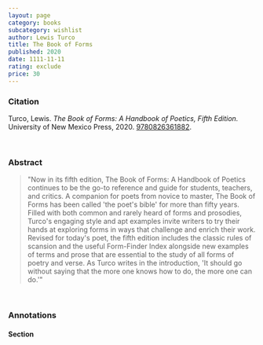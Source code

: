 ```yaml
---
layout: page
category: books
subcategory: wishlist
author: Lewis Turco
title: The Book of Forms
published: 2020
date: 1111-11-11
rating: exclude
price: 30
---
```


### Citation

Turco, Lewis. *The Book of Forms: A Handbook of Poetics, Fifth Edition.* University of New Mexico Press, 2020. [9780826361882](https://www.unmpress.com/9780826361882/the-book-of-forms/).

<br>

### Abstract

> "Now in its fifth edition, The Book of Forms: A Handbook of Poetics continues to be the go-to reference and guide for students, teachers, and critics. A companion for poets from novice to master, The Book of Forms has been called 'the poet's bible' for more than fifty years. Filled with both common and rarely heard of forms and prosodies, Turco's engaging style and apt examples invite writers to try their hands at exploring forms in ways that challenge and enrich their work. Revised for today's poet, the fifth edition includes the classic rules of scansion and the useful Form-Finder Index alongside new examples of terms and prose that are essential to the study of all forms of poetry and verse. As Turco writes in the introduction, 'It should go without saying that the more one knows how to do, the more one can do.'"

<br>

### Annotations

#### Section

<br>
